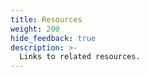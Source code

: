 ```yaml
---
title: Resources
weight: 200
hide_feedback: true
description: >-
  Links to related resources.
---
```

